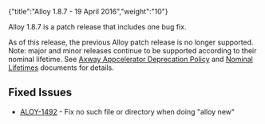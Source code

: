 {"title":"Alloy 1.8.7 - 19 April 2016","weight":"10"}

Alloy 1.8.7 is a patch release that includes one bug fix.

As of this release, the previous Alloy patch release is no longer supported. Note: major and minor releases continue to be supported according to their nominal lifetime. See [Axway Appcelerator Deprecation Policy](/docs/appc/AMPLIFY_Appcelerator_Services_Overview/Axway_Appcelerator_Deprecation_Policy/) and [Nominal Lifetimes](/docs/appc/AMPLIFY_Appcelerator_Services_Overview/Axway_Appcelerator_Product_Lifecycle/#NominalLifetimes) documents for details.

## Fixed Issues

* [ALOY-1492](https://jira.appcelerator.org/browse/ALOY-1492) - Fix no such file or directory when doing "alloy new"
